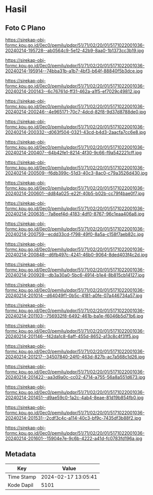 # Hasil

## Foto C Plano

https://sirekap-obj-formc.kpu.go.id/0ec0/pemilu/pdpr/51/71/02/20/01/5171022001036-20240214-195728--ab0564c9-5e12-42b9-8aa0-1b1373cc3b19.jpg

https://sirekap-obj-formc.kpu.go.id/0ec0/pemilu/pdpr/51/71/02/20/01/5171022001036-20240214-195914--74bba31b-a1b7-4bf3-b64f-88840f5b3dce.jpg

https://sirekap-obj-formc.kpu.go.id/0ec0/pemilu/pdpr/51/71/02/20/01/5171022001036-20240214-200143--6c76761d-ff31-462a-a1f5-ef7029c49812.jpg

https://sirekap-obj-formc.kpu.go.id/0ec0/pemilu/pdpr/51/71/02/20/01/5171022001036-20240214-200246--4e965171-70c7-4dcd-82f8-9d37d8788de0.jpg

https://sirekap-obj-formc.kpu.go.id/0ec0/pemilu/pdpr/51/71/02/20/01/5171022001036-20240214-200332--d063f504-0321-43cd-b4d3-2aacfa7cc6e8.jpg

https://sirekap-obj-formc.kpu.go.id/0ec0/pemilu/pdpr/51/71/02/20/01/5171022001036-20240214-200407--64b42fe1-8214-4f30-9c66-f9a542221cff.jpg

https://sirekap-obj-formc.kpu.go.id/0ec0/pemilu/pdpr/51/71/02/20/01/5171022001036-20240214-200509--f6db399c-51d3-40c3-8ac0-c79a3526d430.jpg

https://sirekap-obj-formc.kpu.go.id/0ec0/pemilu/pdpr/51/71/02/20/01/5171022001036-20240214-200601--dd84a025-e22f-40b5-b02b-cc79f4bae0f7.jpg

https://sirekap-obj-formc.kpu.go.id/0ec0/pemilu/pdpr/51/71/02/20/01/5171022001036-20240214-200635--7a8eef4d-4183-4df0-8767-96c1eaa406a8.jpg

https://sirekap-obj-formc.kpu.go.id/0ec0/pemilu/pdpr/51/71/02/20/01/5171022001036-20240214-200759--ecdd33cd-f798-49f0-8a5a-c158f7aeb82c.jpg

https://sirekap-obj-formc.kpu.go.id/0ec0/pemilu/pdpr/51/71/02/20/01/5171022001036-20240214-200848--d6fb497c-4241-46b0-9064-8ded403f4c2d.jpg

https://sirekap-obj-formc.kpu.go.id/0ec0/pemilu/pdpr/51/71/02/20/01/5171022001036-20240214-200928--db3a30a0-5bc6-4914-b1e4-8b815cb14127.jpg

https://sirekap-obj-formc.kpu.go.id/0ec0/pemilu/pdpr/51/71/02/20/01/5171022001036-20240214-201014--d64049f1-0b5c-4181-a0fe-07a446734a57.jpg

https://sirekap-obj-formc.kpu.go.id/0ec0/pemilu/pdpr/51/71/02/20/01/5171022001036-20240214-201103--756932f8-6492-461b-ba1e-f6046b5d71b6.jpg

https://sirekap-obj-formc.kpu.go.id/0ec0/pemilu/pdpr/51/71/02/20/01/5171022001036-20240214-201146--f42da1c8-6aff-455d-8652-a13c8c4f31f5.jpg

https://sirekap-obj-formc.kpu.go.id/0ec0/pemilu/pdpr/51/71/02/20/01/5171022001036-20240214-201217--34507840-24f0-463d-827b-ac7a568c1d26.jpg

https://sirekap-obj-formc.kpu.go.id/0ec0/pemilu/pdpr/51/71/02/20/01/5171022001036-20240214-201422--aa3d9a0c-cc02-4714-a755-56a8a551d673.jpg

https://sirekap-obj-formc.kpu.go.id/0ec0/pemilu/pdpr/51/71/02/20/01/5171022001036-20240214-201451--d9ae59c0-1a2c-4ab4-8eae-81d19b854fb0.jpg

https://sirekap-obj-formc.kpu.go.id/0ec0/pemilu/pdpr/51/71/02/20/01/5171022001036-20240214-201531--2cdf3c4c-a114-40c3-bf9c-7435df3b88f2.jpg

https://sirekap-obj-formc.kpu.go.id/0ec0/pemilu/pdpr/51/71/02/20/01/5171022001036-20240214-201601--15904e7e-9c6b-4222-a41d-fc0783fd196a.jpg


## Metadata

| Key        | Value               |
| ---------- | ------------------- |
| Time Stamp | 2024-02-17 13:05:41 |
| Kode Dapil | 5101                |



